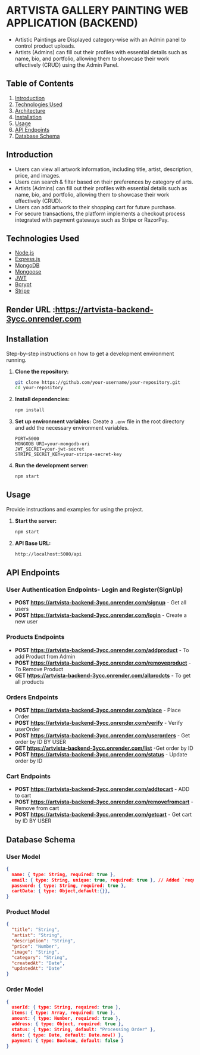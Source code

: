 # ARTVISTA GALLERY PAINTING WEB APPLICATION (BACKEND)
- Artistic Paintings are Displayed category-wise with an Admin panel to control product uploads.
- Artists (Admins) can fill out their profiles with essential details such as name, bio, and portfolio, allowing them to showcase their work effectively (CRUD) using the Admin Panel.

## Table of Contents

1. [Introduction](#introduction)
2. [Technologies Used](#technologies-used)
4. [Architecture](#architecture)
5. [Installation](#installation)
6. [Usage](#usage)
7. [API Endpoints](#api-endpoints)
8. [Database Schema](#database-schema)

## Introduction
- Users can view all artwork information, including title, artist, description, price, and images.
- Users can search & filter based on their preferences by category of arts.
- Artists (Admins) can fill out their profiles with essential details such as name, bio, and portfolio, allowing them to showcase their work effectively (CRUD).
- Users can add artwork to their shopping cart for future purchase.
- For secure transactions, the platform implements a checkout process integrated with payment gateways such as Stripe or RazorPay.


## Technologies Used

- [Node.js](https://nodejs.org/)
- [Express.js](https://expressjs.com/)
- [MongoDB](https://mongodb.com/)
- [Mongoose](https://mongoosejs.com/)
- [JWT](https://jwt.io/)
- [Bcrypt](https://www.npmjs.com/package/bcrypt)
- [Stripe](https://stripe.com/)


## Render URL :https://artvista-backend-3ycc.onrender.com

## Installation

Step-by-step instructions on how to get a development environment running.

1. **Clone the repository:**
   ```sh
   git clone https://github.com/your-username/your-repository.git
   cd your-repository
   ```

2. **Install dependencies:**
   ```sh
   npm install
   ```

3. **Set up environment variables:**
   Create a `.env` file in the root directory and add the necessary environment variables.
   ```env
   PORT=5000
   MONGODB_URI=your-mongodb-uri
   JWT_SECRET=your-jwt-secret
   STRIPE_SECRET_KEY=your-stripe-secret-key
   ```

4. **Run the development server:**
   ```sh
   npm start
   ```

## Usage

Provide instructions and examples for using the project.

1. **Start the server:**
   ```sh
   npm start
   ```

2. **API Base URL:**
   ```sh
   http://localhost:5000/api
   ```

## API Endpoints

### User Authentication Endpoints-  Login and Register(SignUp)

- **POST https://artvista-backend-3ycc.onrender.com/signup** - Get all users
- **POST https://artvista-backend-3ycc.onrender.com/login** - Create a new user

### Products  Endpoints

- **POST https://artvista-backend-3ycc.onrender.com/addproduct** - To add Product from Admin
- **POST https://artvista-backend-3ycc.onrender.com/removeproduct** - To Remove Product
- **GET  https://artvista-backend-3ycc.onrender.com/allprodcts** - To get all products 


### Orders Endpoints

- **POST https://artvista-backend-3ycc.onrender.com/place** - Place Order
- **POST https://artvista-backend-3ycc.onrender.com/verify** - Verify userOrder
- **POST https://artvista-backend-3ycc.onrender.com/userorders** - Get order by ID BY USER
- **GET https://artvista-backend-3ycc.onrender.com/list** -Get order by ID
- **POST https://artvista-backend-3ycc.onrender.com/status** - Update order by ID

### Cart Endpoints

- **POST https://artvista-backend-3ycc.onrender.com/addtocart** - ADD to cart
- **POST https://artvista-backend-3ycc.onrender.com/removefromcart** - Remove from cart
- **POST https://artvista-backend-3ycc.onrender.com/getcart** - Get cart by ID BY USER

## Database Schema
### User Model
```json
{
  name: { type: String, required: true },
  email: { type: String, unique: true, required: true }, // Added `required: true` to ensure 
  password: { type: String, required: true },
  cartData: { type: Object,default:{}},
}
```
### Product Model
```json
{
  "title": "String",
  "artist": "String",
  "description": "String",
  "price": "Number",
  "image": "String",
  "category": "String",
  "createdAt": "Date",
  "updatedAt": "Date"
}
```

### Order Model
```json
{
  userId: { type: String, required: true },
  items: { type: Array, required: true },
  amount: { type: Number, required: true },
  address: { type: Object, required: true },
  status: { type: String, default: "Processing Order" },
  date: { type: Date, default: Date.now() },
  payment: { type: Boolean, default: false }
}
```




